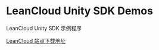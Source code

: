 # LeanCloud Unity SDK Demos

LeanCloud Unity SDK 示例程序

[LeanCloud 站点下载地址](http://download.leancloud.cn/demo/)
